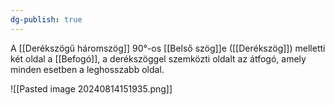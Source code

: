 ```yaml
---
dg-publish: true
---
```

A [[Derékszögű háromszög]] $90°$-os [[Belső szög]]e ([[Derékszög]]) melletti két oldal a [[Befogó]], a derékszöggel szemközti oldalt az átfogó, amely minden esetben a leghosszabb oldal.

![[Pasted image 20240814151935.png]]